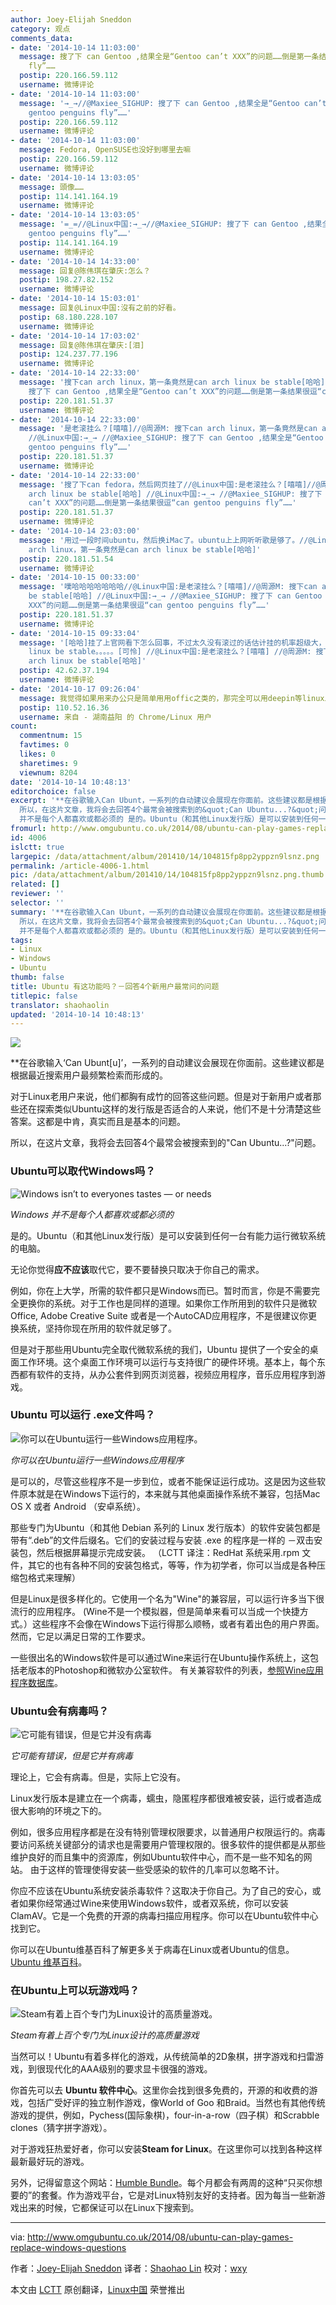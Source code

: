 ```yaml
---
author: Joey-Elijah Sneddon
category: 观点
comments_data:
- date: '2014-10-14 11:03:00'
  message: 搜了下 can Gentoo ,结果全是“Gentoo can’t XXX”的问题……倒是第一条结果很逗“can gentoo penguins
    fly”……
  postip: 220.166.59.112
  username: 微博评论
- date: '2014-10-14 11:03:00'
  message: '→_→//@Maxiee_SIGHUP: 搜了下 can Gentoo ,结果全是“Gentoo can’t XXX”的问题……倒是第一条结果很逗“can
    gentoo penguins fly”……'
  postip: 220.166.59.112
  username: 微博评论
- date: '2014-10-14 11:03:00'
  message: Fedora, OpenSUSE也没好到哪里去嘛
  postip: 220.166.59.112
  username: 微博评论
- date: '2014-10-14 13:03:05'
  message: 頭像……
  postip: 114.141.164.19
  username: 微博评论
- date: '2014-10-14 13:03:05'
  message: '=_=//@Linux中国:→_→//@Maxiee_SIGHUP: 搜了下 can Gentoo ,结果全是“Gentoo can’t XXX”的问题……倒是第一条结果很逗“can
    gentoo penguins fly”……'
  postip: 114.141.164.19
  username: 微博评论
- date: '2014-10-14 14:33:00'
  message: 回复@陈伟琪在肇庆:怎么？
  postip: 198.27.82.152
  username: 微博评论
- date: '2014-10-14 15:03:01'
  message: 回复@Linux中国:沒有之前的好看。
  postip: 68.180.228.107
  username: 微博评论
- date: '2014-10-14 17:03:02'
  message: 回复@陈伟琪在肇庆:[泪]
  postip: 124.237.77.196
  username: 微博评论
- date: '2014-10-14 22:33:00'
  message: '搜下can arch linux，第一条竟然是can arch linux be stable[哈哈] //@Linux中国:→_→ //@Maxiee_SIGHUP:
    搜了下 can Gentoo ,结果全是“Gentoo can’t XXX”的问题……倒是第一条结果很逗“can gentoo penguins fly”……'
  postip: 220.181.51.37
  username: 微博评论
- date: '2014-10-14 22:33:00'
  message: '是老滚挂么？[嘻嘻]//@周源M: 搜下can arch linux，第一条竟然是can arch linux be stable[哈哈]
    //@Linux中国:→_→ //@Maxiee_SIGHUP: 搜了下 can Gentoo ,结果全是“Gentoo can’t XXX”的问题……倒是第一条结果很逗“can
    gentoo penguins fly”……'
  postip: 220.181.51.37
  username: 微博评论
- date: '2014-10-14 22:33:00'
  message: '搜了下can fedora，然后网页挂了//@Linux中国:是老滚挂么？[嘻嘻]//@周源M: 搜下can arch linux，第一条竟然是can
    arch linux be stable[哈哈] //@Linux中国:→_→ //@Maxiee_SIGHUP: 搜了下 can Gentoo ,结果全是“Gentoo
    can’t XXX”的问题……倒是第一条结果很逗“can gentoo penguins fly”……'
  postip: 220.181.51.37
  username: 微博评论
- date: '2014-10-14 23:03:00'
  message: '用过一段时间ubuntu，然后换iMac了。ubuntu上上网听听歌是够了。//@Linux中国: 是老滚挂么？[嘻嘻]//@周源M: 搜下can
    arch linux，第一条竟然是can arch linux be stable[哈哈]'
  postip: 220.181.51.54
  username: 微博评论
- date: '2014-10-15 00:33:00'
  message: '噗哈哈哈哈哈哈哈//@Linux中国:是老滚挂么？[嘻嘻]//@周源M: 搜下can arch linux，第一条竟然是can arch linux
    be stable[哈哈] //@Linux中国:→_→ //@Maxiee_SIGHUP: 搜了下 can Gentoo ,结果全是“Gentoo can’t
    XXX”的问题……倒是第一条结果很逗“can gentoo penguins fly”……'
  postip: 220.181.51.37
  username: 微博评论
- date: '2014-10-15 09:33:04'
  message: '[哈哈]挂了上官网看下怎么回事，不过太久没有滚过的话估计挂的机率超级大，话说，我用arch那么久，没有很不稳定的说，第一条竟然是can arch
    linux be stable。。。。。[可怜] //@Linux中国:是老滚挂么？[嘻嘻] //@周源M: 搜下can arch linux，第一条竟然是can
    arch linux be stable[哈哈]'
  postip: 42.62.37.194
  username: 微博评论
- date: '2014-10-17 09:26:04'
  message: 我觉得如果用来办公只是简单用用offic之类的，那完全可以用deepin等linux发行版来代替windows。
  postip: 110.52.16.36
  username: 来自 - 湖南益阳 的 Chrome/Linux 用户
count:
  commentnum: 15
  favtimes: 0
  likes: 0
  sharetimes: 9
  viewnum: 8204
date: '2014-10-14 10:48:13'
editorchoice: false
excerpt: '**在谷歌输入Can Ubunt，一系列的自动建议会展现在你面前。这些建议都是根据最近搜索用户最频繁检索而形成的。 对于Linux老用户来说，他们都胸有成竹的回答这些问题。但是对于新用户或者那些还在探索类似Ubuntu这样的发行版是否适合的人来说，他们不是十分清楚这些答案。这都是中肯，真实而且是基本的问题。
  所以，在这片文章，我将会去回答4个最常会被搜索到的&quot;Can Ubuntu...?&quot;问题。 Ubuntu可以取代Windows吗？  Windows
  并不是每个人都喜欢或都必须的 是的。Ubuntu（和其他Linux发行版）是可以安装到任何一台有能力运行微软系统的电脑'
fromurl: http://www.omgubuntu.co.uk/2014/08/ubuntu-can-play-games-replace-windows-questions
id: 4006
islctt: true
largepic: /data/attachment/album/201410/14/104815fp8pp2yppzn9lsnz.png
permalink: /article-4006-1.html
pic: /data/attachment/album/201410/14/104815fp8pp2yppzn9lsnz.png.thumb.jpg
related: []
reviewer: ''
selector: ''
summary: '**在谷歌输入Can Ubunt，一系列的自动建议会展现在你面前。这些建议都是根据最近搜索用户最频繁检索而形成的。 对于Linux老用户来说，他们都胸有成竹的回答这些问题。但是对于新用户或者那些还在探索类似Ubuntu这样的发行版是否适合的人来说，他们不是十分清楚这些答案。这都是中肯，真实而且是基本的问题。
  所以，在这片文章，我将会去回答4个最常会被搜索到的&quot;Can Ubuntu...?&quot;问题。 Ubuntu可以取代Windows吗？  Windows
  并不是每个人都喜欢或都必须的 是的。Ubuntu（和其他Linux发行版）是可以安装到任何一台有能力运行微软系统的电脑'
tags:
- Linux
- Windows
- Ubuntu
thumb: false
title: Ubuntu 有这功能吗？－回答4个新用户最常问的问题
titlepic: false
translator: shaohaolin
updated: '2014-10-14 10:48:13'
---
```


![](/data/attachment/album/201410/14/104815fp8pp2yppzn9lsnz.png)


\*\*在谷歌输入‘Can Ubunt[u]’，一系列的自动建议会展现在你面前。这些建议都是根据最近搜索用户最频繁检索而形成的。


对于Linux老用户来说，他们都胸有成竹的回答这些问题。但是对于新用户或者那些还在探索类似Ubuntu这样的发行版是否适合的人来说，他们不是十分清楚这些答案。这都是中肯，真实而且是基本的问题。


所以，在这片文章，我将会去回答4个最常会被搜索到的"Can Ubuntu...?"问题。


### Ubuntu可以取代Windows吗？


![Windows isn’t to everyones tastes — or needs](/data/attachment/album/201410/14/104818wfgri5g1571r8cx1.png)


*Windows 并不是每个人都喜欢或都必须的*


是的。Ubuntu（和其他Linux发行版）是可以安装到任何一台有能力运行微软系统的电脑。


无论你觉得**应不应该**取代它，要不要替换只取决于你自己的需求。


例如，你在上大学，所需的软件都只是Windows而已。暂时而言，你是不需要完全更换你的系统。对于工作也是同样的道理。如果你工作所用到的软件只是微软Office, Adobe Creative Suite 或者是一个AutoCAD应用程序，不是很建议你更换系统，坚持你现在所用的软件就足够了。


但是对于那些用Ubuntu完全取代微软系统的我们，Ubuntu 提供了一个安全的桌面工作环境。这个桌面工作环境可以运行与支持很广的硬件环境。基本上，每个东西都有软件的支持，从办公套件到网页浏览器，视频应用程序，音乐应用程序到游戏。


### Ubuntu 可以运行 .exe文件吗？


![你可以在Ubuntu运行一些Windows应用程序。](/data/attachment/album/201410/14/104819dbbdn6118pqjge7z.png)


*你可以在Ubuntu运行一些Windows应用程序*


是可以的，尽管这些程序不是一步到位，或者不能保证运行成功。这是因为这些软件原本就是在Windows下运行的，本来就与其他桌面操作系统不兼容，包括Mac OS X 或者 Android （安卓系统）。


那些专门为Ubuntu（和其他 Debian 系列的 Linux 发行版本）的软件安装包都是带有“.deb”的文件后缀名。它们的安装过程与安装 .exe 的程序是一样的 －双击安装包，然后根据屏幕提示完成安装。 （LCTT 译注：RedHat 系统采用.rpm 文件，其它的也有各种不同的安装包格式，等等，作为初学者，你可以当成是各种压缩包格式来理解）


但是Linux是很多样化的。它使用一个名为"Wine"的兼容层，可以运行许多当下很流行的应用程序。 (Wine不是一个模拟器，但是简单来看可以当成一个快捷方式。）这些程序不会像在Windows下运行得那么顺畅，或者有着出色的用户界面。然而，它足以满足日常的工作要求。


一些很出名的Windows软件是可以通过Wine来运行在Ubuntu操作系统上，这包括老版本的Photoshop和微软办公室软件。 有关兼容软件的列表，[参照Wine应用程序数据库](https://appdb.winehq.org/)。


### Ubuntu会有病毒吗？


![它可能有错误，但是它并没有病毒](/data/attachment/album/201410/14/104820kzf5i888vitz9fiv.jpg)


*它可能有错误，但是它并有病毒*


理论上，它会有病毒。但是，实际上它没有。


Linux发行版本是建立在一个病毒，蠕虫，隐匿程序都很难被安装，运行或者造成很大影响的环境之下的。


例如，很多应用程序都是在没有特别管理权限要求，以普通用户权限运行的。病毒要访问系统关键部分的请求也是需要用户管理权限的。很多软件的提供都是从那些维护良好的而且集中的资源库，例如Ubuntu软件中心，而不是一些不知名的网站。 由于这样的管理使得安装一些受感染的软件的几率可以忽略不计。


你应不应该在Ubuntu系统安装杀毒软件？这取决于你自己。为了自己的安心，或者如果你经常通过Wine来使用Windows软件，或者双系统，你可以安装ClamAV。它是一个免费的开源的病毒扫描应用程序。你可以在Ubuntu软件中心找到它。


你可以在Ubuntu维基百科了解更多关于病毒在Linux或者Ubuntu的信息。 [Ubuntu 维基百科](https://help.ubuntu.com/community/Antivirus)。


### 在Ubuntu上可以玩游戏吗？


![Steam有着上百个专门为Linux设计的高质量游戏。](/data/attachment/album/201410/14/104822lih3dihlihh0e3iz.jpg)


*Steam有着上百个专门为Linux设计的高质量游戏*


当然可以！Ubuntu有着多样化的游戏，从传统简单的2D象棋，拼字游戏和扫雷游戏，到很现代化的AAA级别的要求显卡很强的游戏。


你首先可以去 **Ubuntu 软件中心**。这里你会找到很多免费的，开源的和收费的游戏，包括广受好评的独立制作游戏，像World of Goo 和Braid。当然也有其他传统游戏的提供，例如，Pychess(国际象棋)，four-in-a-row（四子棋）和Scrabble clones（猜字拼字游戏）。


对于游戏狂热爱好者，你可以安装**Steam for Linux**。在这里你可以找到各种这样最新最好玩的游戏。


另外，记得留意这个网站：[Humble Bundle](https://www.humblebundle.com/)。每个月都会有两周的这种“只买你想要的”的套餐。作为游戏平台，它是对Linux特别友好的支持者。因为每当一些新游戏出来的时候，它都保证可以在Linux下搜索到。




---


via: <http://www.omgubuntu.co.uk/2014/08/ubuntu-can-play-games-replace-windows-questions>


作者：[Joey-Elijah Sneddon](https://plus.google.com/117485690627814051450/?rel=author) 译者：[Shaohao Lin](https://github.com/shaohaolin) 校对：[wxy](https://github.com/wxy)


本文由 [LCTT](https://github.com/LCTT/TranslateProject) 原创翻译，[Linux中国](http://linux.cn/) 荣誉推出